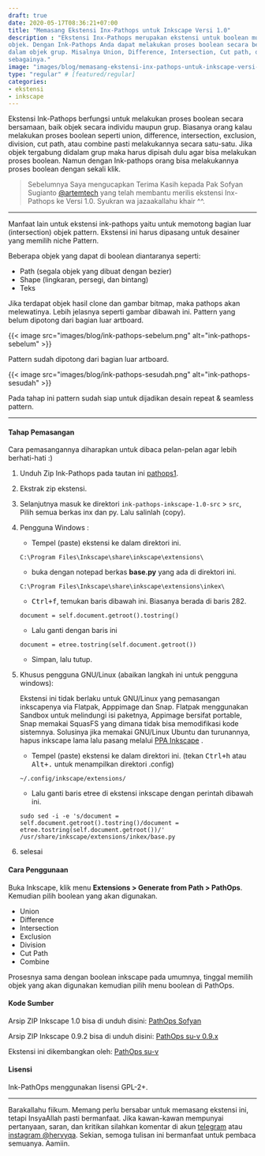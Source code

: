```yaml
---
draft: true
date: 2020-05-17T08:36:21+07:00
title: "Memasang Ekstensi Inx-Pathops untuk Inkscape Versi 1.0"
description : "Ekstensi Inx-Pathops merupakan ekstensi untuk boolean multi
objek. Dengan Ink-Pathops Anda dapat melakukan proses boolean secara bersamaan
dalam objek grup. Misalnya Union, Difference, Intersection, Cut path, dan lain
sebagainya."
image: "images/blog/memasang-ekstensi-inx-pathops-untuk-inkscape-versi-1-0.png"
type: "regular" # [featured/regular]
categories:
- ekstensi
- inkscape
---
```


Ekstensi Ink-Pathops berfungsi untuk melakukan proses boolean secara bersamaan,
baik objek secara individu maupun grup. Biasanya orang kalau melakukan proses
boolean seperti union, difference, intersection, exclusion, division, cut path,
atau combine pasti melakukannya secara satu-satu. Jika objek tergabung didalam
grup maka harus dipisah dulu agar bisa melakukan proses boolean. Namun dengan
Ink-pathops orang bisa melakukannya proses boolean dengan sekali klik.

> Sebelumnya Saya mengucapkan Terima Kasih kepada Pak Sofyan Sugianto
> [@artemtech](https://t.me/artemtech) yang telah membantu merilis ekstensi
> Inx-Pathops ke Versi 1.0. Syukran wa jazaakallahu khair ^^.

***

Manfaat lain untuk ekstensi ink-pathops yaitu untuk memotong bagian luar
(intersection) objek pattern. Ekstensi ini harus dipasang untuk desainer yang
memilih niche Pattern.

Beberapa objek yang dapat di boolean diantaranya seperti:

- Path (segala objek yang dibuat dengan bezier)
- Shape (lingkaran, persegi, dan bintang)
- Teks

Jika terdapat objek hasil clone dan gambar bitmap, maka pathops akan
melewatinya. Lebih jelasnya seperti gambar dibawah ini. Pattern yang belum
dipotong dari bagian luar artboard.

{{< image src="images/blog/ink-pathops-sebelum.png"
alt="ink-pathops-sebelum" >}}

Pattern sudah dipotong dari bagian luar artboard.

{{< image src="images/blog/ink-pathops-sesudah.png"
alt="ink-pathops-sesudah" >}}

Pada tahap ini pattern sudah siap untuk dijadikan desain repeat & seamless
pattern.

***

#### Tahap Pemasangan

Cara pemasangannya diharapkan untuk dibaca pelan-pelan agar lebih berhati-hati
:)

1. Unduh Zip Ink-Pathops pada tautan ini [pathops1].
2. Ekstrak zip ekstensi.
3. Selanjutnya masuk ke direktori `ink-pathops-inkscape-1.0-src` > `src`, Pilih
semua berkas inx dan py. Lalu salinlah (copy).
4. Pengguna Windows :

    - Tempel (paste) ekstensi ke dalam direktori ini.
    ```
    C:\Program Files\Inkscape\share\inkscape\extensions\
    ```
    - buka dengan notepad berkas **base.py** yang ada di direktori ini.
    ```
    C:\Program Files\Inkscape\share\inkscape\extensions\inkex\
    ```
    - <kbd><kbd>Ctrl</kbd>+<kbd>f</kbd></kbd>, temukan baris dibawah ini.
    Biasanya berada di baris 282.
    ```
    document = self.document.getroot().tostring()
    ```
    - Lalu ganti dengan baris ini
    ```
    document = etree.tostring(self.document.getroot())
    ```
    - Simpan, lalu tutup.

5. Khusus pengguna GNU/Linux (abaikan langkah ini untuk pengguna windows):

    Ekstensi ini tidak berlaku untuk GNU/Linux yang pemasangan inkscapenya via
    Flatpak, Apppimage dan Snap. Flatpak menggunakan Sandbox untuk melindungi
    isi paketnya, Appimage bersifat portable, Snap memakai SquasFS yang dimana
    tidak bisa memodifikasi kode sistemnya. Solusinya jika memakai GNU/Linux
    Ubuntu dan turunannya, hapus inkscape lama lalu pasang melalui
    [PPA
    Inkscape](https://inkscape.org/release/inkscape-1.0/gnulinux/ubuntu/ppa/dl/)
    .

    - Tempel (paste) ekstensi ke dalam direktori ini. (tekan
    <kbd><kbd>Ctrl</kbd>+<kbd>h</kbd></kbd> atau
    <kbd><kbd>Alt</kbd>+<kbd>.</kbd></kbd> untuk menampilkan direktori .config)

    ```
    ~/.config/inkscape/extensions/
    ```
    - Lalu ganti baris etree di ekstensi inkscape dengan perintah dibawah ini.

    ```
    sudo sed -i -e 's/document = self.document.getroot().tostring()/document = etree.tostring(self.document.getroot())/' /usr/share/inkscape/extensions/inkex/base.py
    ```

6. selesai

#### Cara Penggunaan

Buka Inkscape, klik menu **Extensions > Generate from Path > PathOps**.
Kemudian pilih boolean yang akan digunakan.

- Union
- Difference
- Intersection
- Exclusion
- Division
- Cut Path
- Combine

Prosesnya sama dengan boolean inkscape pada umumnya, tinggal memilih objek yang
akan digunakan kemudian pilih menu boolean di PathOps.

#### Kode Sumber

Arsip ZIP Inkscape 1.0 bisa di unduh disini:
[PathOps Sofyan](https://gitlab.com/artemtech/inx-pathops/-/archive/inkscape-1.0/inx-pathops-inkscape-1.0.zip?path=src)

Arsip ZIP Inkscape 0.9.2 bisa di unduh disini:
[PathOps su-v 0.9.x](https://gitlab.com/su-v/inx-pathops/-/tags)

Ekstensi ini dikembangkan oleh:
[PathOps su-v](https://gitlab.com/su-v/inx-pathops)

#### Lisensi

Ink-PathOps menggunakan lisensi GPL-2+.

***

Barakallahu fiikum. Memang perlu bersabar untuk memasang ekstensi ini, tetapi
InsyaAllah pasti bermanfaat. Jika kawan-kawan mempunyai pertanyaan, saran, dan
kritikan silahkan komentar di akun [telegram](https://t.me/hervyqa) atau
[instagram @hervyqa](https://instagram.com/hervyqa). Sekian, semoga tulisan ini
bermanfaat untuk pembaca semuanya. Aamiin.

[pathops]:https://gitlab.com/su-v/inx-pathops/tags
[pathops1]:https://gitlab.com/artemtech/inx-pathops/-/archive/inkscape-1.0/inx-pathops-inkscape-1.0.zip?path=src

[Inkscape]:https://www.inkscape.org
[Gimp]:https://www.gimp.org

[GNOME.ID]:https://www.gnome.id
[BUKU CC-ID]:https://bit.ly/madewithccID
[Wikimedia]:https://www.wikkimedia.org/

[Behance]:https://www.b.net
[Dribbble]:https://www.dribbble.com

[AdobeStock]:https//www.stock.adobe.com
[123rf]:https//www.123rf.com
[Freepik]:https//www.freepik.com
[Dreamstime]:https//www.dreamstime.com
[Shutterstock]:https://submit.shutterstock.com/?ref=238649869

[Hervyqa]:https://hervyqa.id
[Manjaro-X]:https://manjaro-x.id
[Inkporter]:https://github.com/raniaamina/inkporter
